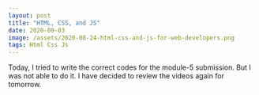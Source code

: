 ```yaml
---
layout: post
title: "HTML, CSS, and JS"
date: 2020-09-03
image: /assets/2020-08-24-html-css-and-js-for-web-developers.png
tags: Html Css Js
---
```


Today, I tried to write the correct codes for the module-5 submission. But I was not able to do it. I have decided to review the videos again for tomorrow.
